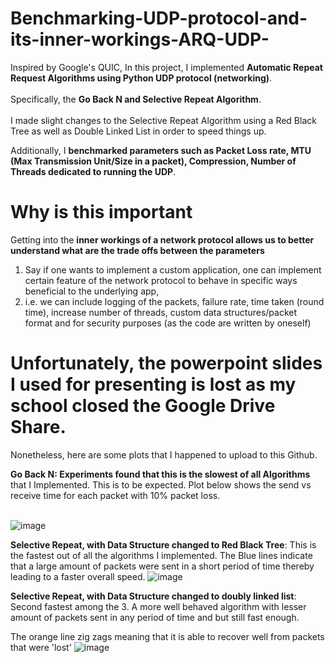 # Benchmarking-UDP-protocol-and-its-inner-workings-ARQ-UDP-

Inspired by Google's QUIC, In this project, I implemented <b>Automatic Repeat Request Algorithms using Python UDP protocol (networking)</b>. </br></br>
Specifically, the <b> Go Back N and Selective Repeat Algorithm</b>. </br></br>
I made slight changes to the Selective Repeat Algorithm using a Red Black Tree as well as Double Linked List in order to speed things up.

Additionally, I <b>benchmarked parameters such as Packet Loss rate, MTU (Max Transmission Unit/Size in a packet), Compression, Number of Threads dedicated to running the UDP</b>.

# Why is this important
Getting into the <b>inner workings of a network protocol allows us to better understand what are the trade offs between the parameters</b>

1) Say if one wants to implement a custom application, one can implement certain feature of the network protocol to behave in specific ways beneficial to the underlying app, </br> 
2) i.e. we can include logging of the packets, failure rate, time taken (round time), increase number of threads, custom data structures/packet format and for security purposes (as the code are written by oneself)


# Unfortunately, the powerpoint slides I used for presenting is lost as my school closed the Google Drive Share.

Nonetheless, here are some plots that I happened to upload to this Github.

<b> Go Back N: Experiments found that this is the slowest of all Algorithms </b> that I Implemented. 
This is to be expected. 
Plot below shows the send vs receive time for each packet with 10% packet loss.</br></br>

![image](https://user-images.githubusercontent.com/54625060/182522180-c3f13a4e-3340-44fa-8c2d-d58737309fef.png)
</br>

<b> Selective Repeat, with Data Structure changed to Red Black Tree</b>: 
This is the fastest out of all the algorithms I implemented. The Blue lines indicate that a large amount of packets were sent in a short period of time thereby leading to a faster overall speed.
![image](https://user-images.githubusercontent.com/54625060/182522339-e07ed486-d366-4999-b2d2-20f291d34fe0.png)
</br>

<b>Selective Repeat, with Data Structure changed to doubly linked list</b>:
Second fastest among the 3. A more well behaved algorithm with lesser amount of packets sent in any period of time and but still fast enough.

The orange line zig zags meaning that it is able to recover well from packets that were 'lost'
![image](https://user-images.githubusercontent.com/54625060/182522384-bafcf670-711e-42a5-830a-bf51f4879a24.png)
</br> 
